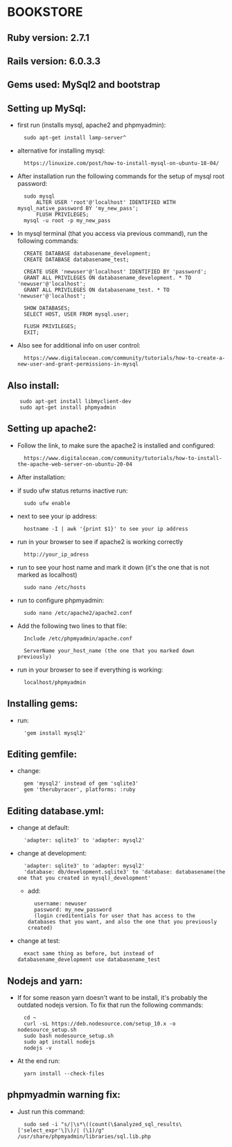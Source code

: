 # BOOKSTORE

## Ruby version: 2.7.1

## Rails version: 6.0.3.3

## Gems used: MySql2 and bootstrap

## Setting up MySql:

* first run (installs mysql, apache2 and phpmyadmin): 

        sudo apt-get install lamp-server^

* alternative for installing mysql:

        https://linuxize.com/post/how-to-install-mysql-on-ubuntu-18-04/

* After installation run the following commands for the setup of mysql root password:
    
        sudo mysql
            ALTER USER 'root'@'localhost' IDENTIFIED WITH mysql_native_password BY 'my_new_pass';
            FLUSH PRIVILEGES;
        mysql -u root -p my_new_pass

* In mysql terminal (that you access via previous command), run the following commands:

        CREATE DATABASE databasename_development;
        CREATE DATABASE databasename_test;
        
        CREATE USER 'newuser'@'localhost' IDENTIFIED BY 'password';
        GRANT ALL PRIVILEGES ON databasename_development. * TO 'newuser'@'localhost';
        GRANT ALL PRIVILEGES ON databasename_test. * TO 'newuser'@'localhost';

        SHOW DATABASES;
        SELECT HOST, USER FROM mysql.user;

        FLUSH PRIVILEGES;
        EXIT;

* Also see for additional info on user control: 

        https://www.digitalocean.com/community/tutorials/how-to-create-a-new-user-and-grant-permissions-in-mysql

## Also install:

        sudo apt-get install libmyclient-dev
        sudo apt-get install phpmyadmin

## Setting up apache2:

* Follow the link, to make sure the apache2 is installed and configured: 

        https://www.digitalocean.com/community/tutorials/how-to-install-the-apache-web-server-on-ubuntu-20-04

* After installation: 

* if sudo ufw status returns inactive run: 
    
        sudo ufw enable

* next to see your ip address:

        hostname -I | awk '{print $1}' to see your ip address
    
* run in your browser to see if apache2 is working correctly  
    
        http://your_ip_adress 

* run to see your host name and mark it down (it's the one that is not marked as localhost)
        
        sudo nano /etc/hosts 

* run to configure phpmyadmin:
        
        sudo nano /etc/apache2/apache2.conf

* Add the following two lines to that file:
        
        Include /etc/phpmyadmin/apache.conf

        ServerName your_host_name (the one that you marked down previously)

* run in your browser to see if everything is working:

        localhost/phpmyadmin

## Installing gems:

* run:
    
        'gem install mysql2'    

## Editing gemfile:

* change:

        gem 'mysql2' instead of gem 'sqlite3'
        gem 'therubyracer', platforms: :ruby

## Editing database.yml:

* change at default:

        'adapter: sqlite3' to 'adapter: mysql2'

* change at development: 

        'adapter: sqlite3' to 'adapter: mysql2'
        'database: db/development.sqlite3' to 'database: databasename(the one that you created in mysql)_development'

    * add:
    
            username: newuser
            password: my_new_password
            (login creditentials for user that has access to the databases that you want, and also the one that you previously created)

* change at test:

        exact same thing as before, but instead of databasename_development use databasename_test

## Nodejs and yarn:

* If for some reason yarn doesn't want to be install, it's probably the outdated nodejs version.
    To fix that run the following commands:

        cd ~
        curl -sL https://deb.nodesource.com/setup_10.x -o nodesource_setup.sh
        sudo bash nodesource_setup.sh
        sudo apt install nodejs
        nodejs -v

* At the end run: 

        yarn install --check-files

## phpmyadmin warning fix:

* Just run this command:

        sudo sed -i "s/|\s*\((count(\$analyzed_sql_results\['select_expr'\]\)/| (\1)/g" /usr/share/phpmyadmin/libraries/sql.lib.php